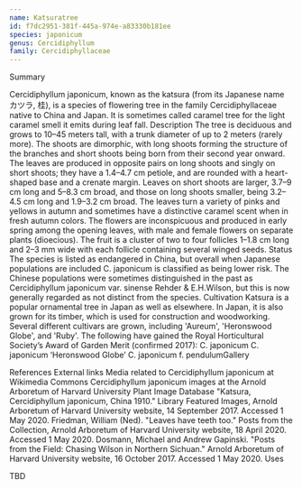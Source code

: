 ```yaml
---
name: Katsuratree
id: f7dc2951-381f-445a-974e-a83330b181ee
species: japonicum
genus: Cercidiphyllum
family: Cercidiphyllaceae
---
```

Summary



Cercidiphyllum japonicum, known as the katsura (from its Japanese name カツラ, 桂), is a species of flowering tree in the family Cercidiphyllaceae native to China and Japan. It is sometimes called caramel tree for the light caramel smell it emits during leaf fall.
Description
The tree is deciduous and grows to 10–45 meters tall, with a trunk diameter of up to 2 meters (rarely more).
The shoots are dimorphic, with long shoots forming the structure of the branches and short shoots being born from their second year onward. The leaves are produced in opposite pairs on long shoots and singly on short shoots; they have a 1.4–4.7 cm petiole, and are rounded with a heart-shaped base and a crenate margin. Leaves on short shoots are larger, 3.7–9 cm long and 5–8.3 cm broad, and those on long shoots smaller, being 3.2–4.5 cm long and 1.9–3.2 cm broad. The leaves turn a variety of pinks and yellows in autumn and sometimes have a distinctive caramel scent when in fresh autumn colors. The flowers are inconspicuous and produced in early spring among the opening leaves, with male and female flowers on separate plants (dioecious). The fruit is a cluster of two to four follicles 1–1.8 cm long and 2–3 mm wide with each follicle containing several winged seeds.
Status
The species is listed as endangered in China, but overall when Japanese populations are included C. japonicum is classified as being lower risk. The Chinese populations were sometimes distinguished in the past as Cercidiphyllum japonicum var. sinense Rehder & E.H.Wilson, but this is now generally regarded as not distinct from the species.
Cultivation
Katsura is a popular ornamental tree in Japan as well as elsewhere. In Japan, it is also grown for its timber, which is used for construction and woodworking.
Several different cultivars are grown, including 'Aureum', 'Heronswood Globe', and 'Ruby'. The following have gained the Royal Horticultural Society’s Award of Garden Merit (confirmed 2017):
C. japonicum
C. japonicum ‘Heronswood Globe’
C. japonicum f. pendulumGallery






References
External links
 Media related to Cercidiphyllum japonicum at Wikimedia Commons
Cercidiphyllum japonicum images at the Arnold Arboretum of Harvard University Plant Image Database
"Katsura, Cercidiphyllum japonicum, China 1910." Library Featured Images, Arnold Arboretum of Harvard University website, 14 September 2017. Accessed 1 May 2020.
Friedman, William (Ned). "Leaves have teeth too." Posts from the Collection, Arnold Arboretum of Harvard University website, 18 April 2020. Accessed 1 May 2020.
Dosmann, Michael and Andrew Gapinski. "Posts from the Field: Chasing Wilson in Northern Sichuan." Arnold Arboretum of Harvard University website, 16 October 2017. Accessed 1 May 2020.
Uses

TBD
